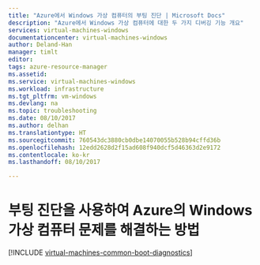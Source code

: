 ```yaml
---
title: "Azure에서 Windows 가상 컴퓨터의 부팅 진단 | Microsoft Docs"
description: "Azure에서 Windows 가상 컴퓨터에 대한 두 가지 디버깅 기능 개요"
services: virtual-machines-windows
documentationcenter: virtual-machines-windows
author: Deland-Han
manager: timlt
editor: 
tags: azure-resource-manager
ms.assetid: 
ms.service: virtual-machines-windows
ms.workload: infrastructure
ms.tgt_pltfrm: vm-windows
ms.devlang: na
ms.topic: troubleshooting
ms.date: 08/10/2017
ms.author: delhan
ms.translationtype: HT
ms.sourcegitcommit: 760543dc3880cb0dbe14070055b528b94cffd36b
ms.openlocfilehash: 12edd2628d2f15ad608f940dcf5d46363d2e9172
ms.contentlocale: ko-kr
ms.lasthandoff: 08/10/2017

---
```

# <a name="how-to-use-boot-diagnostics-to-troubleshoot-windows-virtual-machines-in-azure"></a>부팅 진단을 사용하여 Azure의 Windows 가상 컴퓨터 문제를 해결하는 방법

[!INCLUDE [virtual-machines-common-boot-diagnostics](../../../includes/virtual-machines-common-boot-diagnostics.md)]
